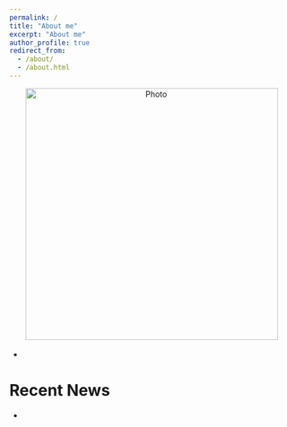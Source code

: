 ```yaml
---
permalink: /
title: "About me"
excerpt: "About me"
author_profile: true
redirect_from: 
  - /about/
  - /about.html
---
```


<p align="center">
  <img src="https://lantaoyu.github.io/files/sandesh.jpg?raw=true" alt="Photo" style="width: 450px;"/> 
</p>

* 



# Recent News
*
